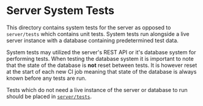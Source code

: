 # Server System Tests

This directory contains system tests for the server as opposed to `server/tests` which
contains unit tests. System tests run alongside a live server instance with a database
containing predetermined test data.

System tests may utilized the server's REST API or it's database system for performing
tests. When testing the database system it is important to note that the state of the
database is **not** reset between tests. It is however reset at the start of each new
CI job meaning that state of the database is always known before any tests are run.

Tests which do not need a live instance of the server or database to run should be
placed in [`server/tests`](../tests).

